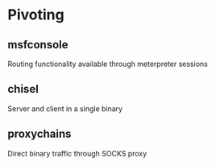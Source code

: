 # Pivoting

## msfconsole
Routing functionality available through meterpreter sessions

## chisel
Server and client in a single binary

## proxychains
Direct binary traffic through SOCKS proxy
